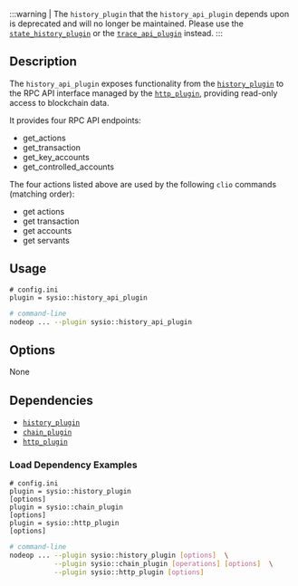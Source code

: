 :::warning
| The `history_plugin` that the `history_api_plugin` depends upon is deprecated and will no longer be maintained. Please use the [`state_history_plugin`](state-history-plugin.md) or the [`trace_api_plugin`](trace-api-plugin.md) instead.
:::

## Description

The `history_api_plugin` exposes functionality from the [`history_plugin`](history-plugin.md) to the RPC API interface managed by the [`http_plugin`](http-plugin.md), providing read-only access to blockchain data.

It provides four RPC API endpoints:

* get_actions
* get_transaction
* get_key_accounts
* get_controlled_accounts

The four actions listed above are used by the following `clio` commands (matching order):

* get actions
* get transaction
* get accounts
* get servants

## Usage

```console
# config.ini
plugin = sysio::history_api_plugin
```

```sh
# command-line
nodeop ... --plugin sysio::history_api_plugin
```

## Options

None

## Dependencies

* [`history_plugin`](history-plugin.md)
* [`chain_plugin`](chain-plugin.md)
* [`http_plugin`](http-plugin.md)

### Load Dependency Examples

```console
# config.ini
plugin = sysio::history_plugin
[options]
plugin = sysio::chain_plugin
[options]
plugin = sysio::http_plugin
[options]
```

```sh
# command-line
nodeop ... --plugin sysio::history_plugin [options]  \
           --plugin sysio::chain_plugin [operations] [options]  \
           --plugin sysio::http_plugin [options]
```
